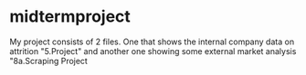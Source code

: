# midtermproject
My project consists of 2 files. One that shows the internal company data on attrition "5.Project" and another one showing some external market analysis "8a.Scraping Project





